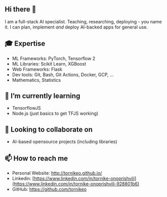 ## Hi there 👋

I am a full-stack AI specialist. Teaching, researching, deploying - you name it. I can plan, implement *and* deploy AI-backed apps for general use.


## 🎓 Expertise

- ML Frameworks: PyTorch, Tensorflow 2
- ML Libraries: Scikit Learn, XGBoost
- Web Frameworks: Flask
- Dev tools: Git, Bash, Git Actions, Docker, GCP, ...
- Mathematics, Statistics 

## 🌱 I’m currently learning

- TensorflowJS
- Node.js (just basics to get TFJS working)

## 👯 Looking to collaborate on

- AI-based opensource projects (including libraries)

## 📫 How to reach me

- Personal Website:  http://tornikeo.github.io/
- Linkedin: [https://www.linkedin.com/in/tornike-onoprishvili](https://www.linkedin.com/in/tornike-onoprishvili-928801b6)
- GitHub: https://github.com/tornikeo


<!--
**tornikeo/tornikeo** is a ✨ _special_ ✨ repository because its `README.md` (this file) appears on your GitHub profile.

Here are some ideas to get you started:

- 🔭 I’m currently working on ...
- 🌱 I’m currently learning ...
- 👯 I’m looking to collaborate on ...
- 🤔 I’m looking for help with ...
- 💬 Ask me about ...
- 📫 How to reach me: ...
- 😄 Pronouns: ...
- ⚡ Fun fact: ...
-->
